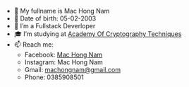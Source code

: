 - 🧑 My fullname is Mac Hong Nam
- 🎂 Date of birth: 05-02-2003
- 👀 I’m a Fullstack Deverloper
- 🎓 I’m studying at <a href="https://actvn.edu.vn/">Academy Of Cryptography Techniques</a>
- 📫 Reach me: 
  + Facebook: <a href="https://www.facebook.com/nam.machong">Mac Hong Nam</a>
  + Instagram: <a herf="https://www.instagram.com/m.h.nam">Mac Hong Nam</a>
  + Gmail: machongnam@gmail.com
  + Phone: 0385908501

